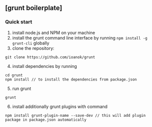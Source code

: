 ## [grunt boilerplate]

### Quick start

1. install node.js and NPM on your machine
2. install the grunt command line interface by running `npm install -g grunt-cli` globally
3. clone the repository:    
```
git clone https://github.com/ioanok/grunt
```
4. install dependencies by running 
```
cd grunt
npm install // to install the dependencies from package.json
``` 
5. run grunt
```
grunt 
```
6. install additionally grunt plugins with command 
```
npm install grunt-plugin-name --save-dev // this will add plugin package in package.json automatically
```    